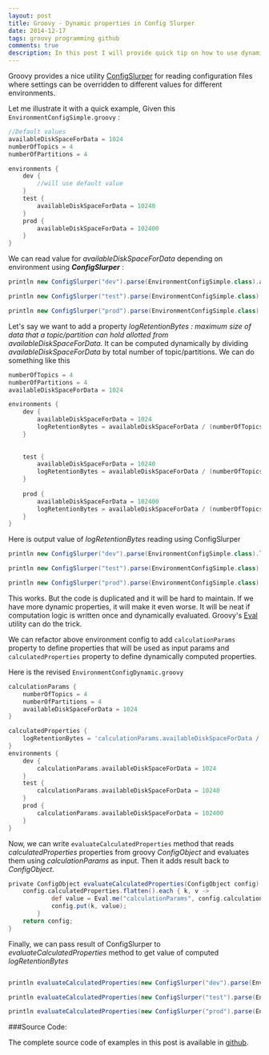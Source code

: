 ```yaml
---
layout: post
title: Groovy - Dynamic properties in Config Slurper
date: 2014-12-17
tags: groovy programming github
comments: true
description: In this post I will provide quick tip on how to use dynamic properties in groovy config slurper.
---
```


Groovy provides a nice utility [ConfigSlurper](http://groovy.codehaus.org/ConfigSlurper) for reading configuration files 
where settings can be overridden to different values for different environments.

Let me illustrate it with a quick example, Given this `EnvironmentConfigSimple.groovy` :

```groovy
//Default values
availableDiskSpaceForData = 1024
numberOfTopics = 4
numberOfPartitions = 4

environments {
    dev {
        //will use default value
    }
    test {
        availableDiskSpaceForData = 10240
    }
    prod {
        availableDiskSpaceForData = 102400
    }
}
```

We can read value for *availableDiskSpaceForData* depending on environment using ***ConfigSlurper*** :

```groovy
println new ConfigSlurper("dev").parse(EnvironmentConfigSimple.class).availableDiskSpaceForData; //Outputs: 1024

println new ConfigSlurper("test").parse(EnvironmentConfigSimple.class).availableDiskSpaceForData; //Outputs: 10240

println new ConfigSlurper("prod").parse(EnvironmentConfigSimple.class).availableDiskSpaceForData; //Outputs: 102400

```

Let's say we want to add a property *logRetentionBytes : maximum size of data that a topic/partition can hold allotted
from availableDiskSpaceForData*. It can be computed dynamically by dividing *availableDiskSpaceForData* by
total number of topic/partitions. We can do something like this

```groovy
numberOfTopics = 4
numberOfPartitions = 4
availableDiskSpaceForData = 1024

environments {
    dev {
        availableDiskSpaceForData = 1024
        logRetentionBytes = availableDiskSpaceForData / (numberOfTopics * numberOfPartitions)
    }
    
    
    test {
        availableDiskSpaceForData = 10240
        logRetentionBytes = availableDiskSpaceForData / (numberOfTopics * numberOfPartitions)
    }
    
    prod {
        availableDiskSpaceForData = 102400
        logRetentionBytes = availableDiskSpaceForData / (numberOfTopics * numberOfPartitions)
    }
}
```

Here is output value of *logRetentionBytes* reading using ConfigSlurper

```groovy
println new ConfigSlurper("dev").parse(EnvironmentConfigSimple.class).logRetentionBytes; //Outputs: 64 

println new ConfigSlurper("test").parse(EnvironmentConfigSimple.class).logRetentionBytes; //Outputs: 640

println new ConfigSlurper("prod").parse(EnvironmentConfigSimple.class).logRetentionBytes; //Outputs: 6400

```
 
This works. But the code is duplicated and it will be hard to maintain. If we have more dynamic properties, it will make it even worse.
It will be neat if computation logic is written once and dynamically evaluated. Groovy's [Eval](http://www.intelligrape.com/blog/evaluating-expressions-with-groovy-util-eval/)
utility can do the trick.

We can refactor above environment config to add  `calculationParams` property to define properties that will be used as input params and `calculatedProperties` property to define dynamically computed properties.

Here is the revised `EnvironmentConfigDynamic.groovy` 

```groovy
calculationParams {
    numberOfTopics = 4
    numberOfPartitions = 4
    availableDiskSpaceForData = 1024
}

calculatedProperties {
    logRetentionBytes = 'calculationParams.availableDiskSpaceForData / (calculationParams.numberOfTopics * calculationParams.numberOfPartitions)'
}
environments {
    dev {
        calculationParams.availableDiskSpaceForData = 1024
    }
    test {
        calculationParams.availableDiskSpaceForData = 10240
    }
    prod {
        calculationParams.availableDiskSpaceForData = 102400
    }
}
```

Now, we can write `evaluateCalculatedProperties` method that reads *calculatedProperties* properties from groovy *ConfigObject*
and evaluates them using *calculationParams* as input. Then it adds result back to *ConfigObject*.

```groovy
private ConfigObject evaluateCalculatedProperties(ConfigObject config) {
    config.calculatedProperties.flatten().each { k, v ->
            def value = Eval.me("calculationParams", config.calculationParams, v.toString());
            config.put(k, value);
        }
    return config;
}
```

Finally, we can pass result of ConfigSlurper to  *evaluateCalculatedProperties* method to get value of computed *logRetentionBytes* 

```groovy

println evaluateCalculatedProperties(new ConfigSlurper("dev").parse(EnvironmentConfigDynamic.class)).logRetentionBytes; //Outputs: 64

println evaluateCalculatedProperties(new ConfigSlurper("test").parse(EnvironmentConfigDynamic.class)).logRetentionBytes; //Outputs: 640

println evaluateCalculatedProperties(new ConfigSlurper("prod").parse(EnvironmentConfigDynamic.class)).logRetentionBytes; //Outputs: 6400

```

###Source Code:
 
The complete source code of examples in this post is available in [github](https://github.com/erajasekar/groovy-dynamic-properties).